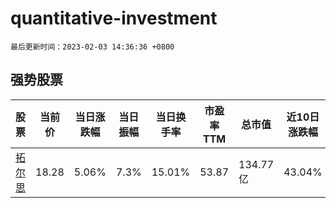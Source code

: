 # quantitative-investment

`最后更新时间：2023-02-03 14:36:36 +0800`

## 强势股票

|股票|当前价|当日涨跌幅|当日振幅|当日换手率|市盈率TTM|总市值|近10日涨跌幅|
|----|----|----|----|----|----|----|----|
|[拓尔思](https://xueqiu.com/S/SZ300229)|18.28|5.06%|7.3%|15.01%|53.87|134.77亿|43.04%|
